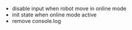 - disable input when robot move in online mode
- init state when online mode active
- remove console.log